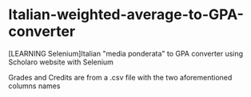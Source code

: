 # Italian-weighted-average-to-GPA-converter
[LEARNING Selenium]Italian "media ponderata" to GPA converter using Scholaro website with Selenium

Grades and Credits are from a .csv file with the two aforementioned columns names
